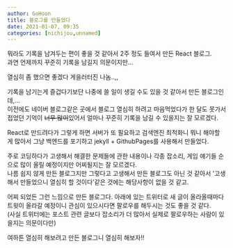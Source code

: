 ```yaml
---
author: GoHoon
title: 블로그를 만들었다
date: 2021-01-07, 09:35
categories: [nichijou,unnamed]
---
```

뭐라도 기록을 남겨두는 편이 좋을 것 같아서 2주 정도 들여서 만든 React 블로그.   
과연 언제까지 꾸준히 기록을 남길지 의문이지만... 
<!-- Excerpt -->
열심히 좀 했으면 좋겠다 게을러터진 나놈..,,  

기록을 남기는게 즐겁다기보단 나중에 쓸 일이 생길 수도 있을 것 같아서 만든 블로그인데,...   
이전에도 네이버 블로그같은 곳에서 블로그 열심히 하려고 마음먹었다가 한 달도 못가서 접었던 기억이 ~~너무 많이~~있어서 얼마나 꾸준히 기록을 남길 수 있을지는 잘 모르겠다.   

React로 만드려다가 그렇게 하면 서버가 또 필요하고 검색엔진 최적화니 뭐니 해야할 게 많아서 그냥 백엔드를 포기하고 jekyll + GithubPages를 사용해서 만들었다.   

주로 코딩하다가 고생해서 해결한 문제들에 관한 내용이나 각종 잡소리, 게임 얘기들 순으로 많이 올릴 예정이지만 어찌될지는 잘 모르겠다.   
나름 쉽지 않게 만든 블로그지만 그렇다고 고생해서 만든 블로그도 아닌 것 같아서 '고생해서 만들었으니 열심히 할 것이다'같은 것에는 해당사항이 없을 것 같고.   

어찌 되었든 그런 느낌으로 만든 블로그다. 아래에 있는 트위터로 새 글이 올라올때마다 트윗이 올라갈 예정이니 관심이 있으시다면 팔로우를 해두시는 것도 좋을 것 같다.   
(사실 트위터에는 포스트 관련 글보다 잡소리가 더 많아서 실제로 팔로우하는 사람이 있을지는 의문이다만)   

여하튼 열심히 해보려고 만든 블로그니 열심히 해보자!! 
